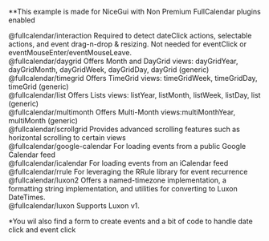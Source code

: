 **This example is made for NiceGui with Non Premium FullCalendar plugins enabled 

@fullcalendar/interaction  Required to detect dateClick actions, selectable actions, and event drag-n-drop & resizing. Not needed for eventClick or eventMouseEnter/eventMouseLeave.  
@fullcalendar/daygrid Offers Month and DayGrid views: dayGridYear, dayGridMonth, dayGridWeek, dayGridDay, dayGrid (generic)  
@fullcalendar/timegrid Offers TimeGrid views: timeGridWeek, timeGridDay, timeGrid (generic)  
@fullcalendar/list Offers Lists views: listYear, listMonth, listWeek, listDay, list (generic)  	
@fullcalendar/multimonth  Offers Multi-Month views:multiMonthYear, multiMonth (generic)  
@fullcalendar/scrollgrid Provides advanced scrolling features such as horizontal scrolling to certain views  
@fullcalendar/google-calendar For loading events from a public Google Calendar feed  
@fullcalendar/icalendar For loading events from an iCalendar feed  
@fullcalendar/rrule For leveraging the RRule library for event recurrence  
@fullcalendar/luxon2 Offers a named-timezone implementation, a formatting string implementation, and utilities for converting to Luxon DateTimes.  		
@fullcalendar/luxon Supports Luxon v1.  

*You wil also find a form to create events and a bit of code to handle date click and event click 
